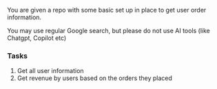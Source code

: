 You are given a repo with some basic set up in place to get user order information.

You may use regular Google search, but please do not use AI tools (like Chatgpt, Copilot etc)


### Tasks
1. Get all user information
2. Get revenue by users based on the orders they placed 
